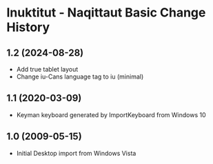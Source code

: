 Inuktitut - Naqittaut Basic Change History
====================

1.2 (2024-08-28)
----------------
* Add true tablet layout
* Change iu-Cans language tag to iu (minimal)

1.1 (2020-03-09)
----------------
* Keyman keyboard generated by ImportKeyboard from Windows 10 

1.0 (2009-05-15)
----------------------
* Initial Desktop import from Windows Vista

